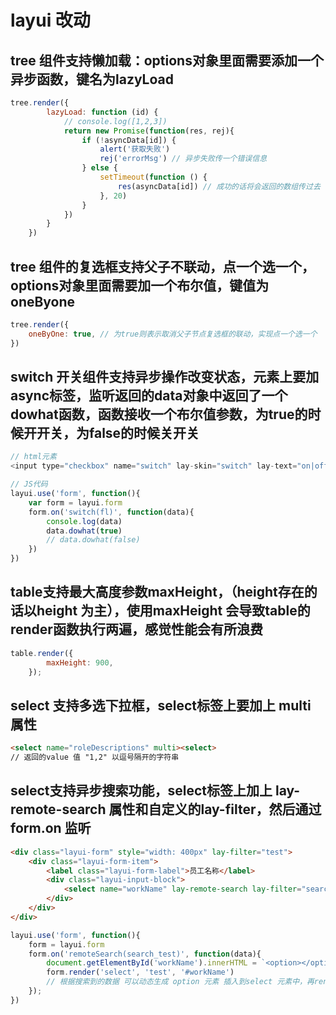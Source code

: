 # layui 改动

  

## tree 组件支持懒加载：options对象里面需要添加一个异步函数，键名为lazyLoad

```javascript
tree.render({
        lazyLoad: function (id) {
        	// console.log([1,2,3])
        	return new Promise(function(res, rej){
				if (!asyncData[id]) {
					alert('获取失败')
					rej('errorMsg') // 异步失败传一个错误信息
				} else {
					setTimeout(function () {
						res(asyncData[id]) // 成功的话将会返回的数组传过去
					}, 20)
				}
        	})
        }
    })
```



## tree 组件的复选框支持父子不联动，点一个选一个，options对象里面需要加一个布尔值，键值为oneByone

```javascript
tree.render({
    oneByOne: true, // 为true则表示取消父子节点复选框的联动，实现点一个选一个
})
```

## switch 开关组件支持异步操作改变状态，元素上要加async标签，监听返回的data对象中返回了一个dowhat函数，函数接收一个布尔值参数，为true的时候开开关，为false的时候关开关

```javascript
// html元素
<input type="checkbox" name="switch" lay-skin="switch" lay-text="on|off" lay-filter="fl" async>

// JS代码
layui.use('form', function(){
	var form = layui.form
	form.on('switch(fl)', function(data){
		console.log(data)
		data.dowhat(true)
        // data.dowhat(false)
	})
})
```

## table支持最大高度参数maxHeight，（height存在的话以height 为主），使用maxHeight 会导致table的render函数执行两遍，感觉性能会有所浪费

```javascript
table.render({
		maxHeight: 900,
    });
```

## select 支持多选下拉框，select标签上要加上 multi 属性

```html
<select name="roleDescriptions" multi><select>
// 返回的value 值 "1,2" 以逗号隔开的字符串
```

## select支持异步搜索功能，select标签上加上 lay-remote-search 属性和自定义的lay-filter，然后通过form.on 监听

```html
<div class="layui-form" style="width: 400px" lay-filter="test">
	<div class="layui-form-item">
        <label class="layui-form-label">员工名称</label>
        <div class="layui-input-block">
            <select name="workName" lay-remote-search lay-filter="search_test" id="workName"></select>
        </div>
    </div>
</div>
```

```javascript
layui.use('form', function(){
	form = layui.form
	form.on('remoteSearch(search_test)', function(data){
		document.getElementById('workName').innerHTML = `<option></option>`
        form.render('select', 'test', '#workName')
        // 根据搜索到的数据 可以动态生成 option 元素 插入到select 元素中，再render
	});
})
```


